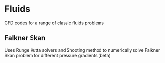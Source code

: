 # Fluids
CFD codes for a range of classic fluids problems

## Falkner Skan
Uses Runge Kutta solvers and Shooting method to numerically solve Falkner Skan problem for different pressure gradients (beta)
